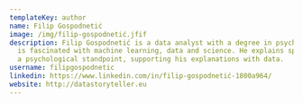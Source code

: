 ```yaml
---
templateKey: author
name: Filip Gospodnetić
image: /img/filip-gospodnetić.jfif
description: Filip Gospodnetić is a data analyst with a degree in psychology. He
  is fascinated with machine learning, data and science. He explains sport from
  a psychological standpoint, supporting his explanations with data.
username: filipgospodnetic
linkedin: https://www.linkedin.com/in/filip-gospodnetić-1800a964/
website: http://datastoryteller.eu
---
```

